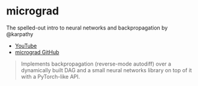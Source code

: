 # micrograd

The spelled-out intro to neural networks and backpropagation by @karpathy

- [YouTube](https://www.youtube.com/watch?v=VMj-3S1tku0)
- [micrograd GitHub](https://github.com/karpathy/micrograd)

>Implements backpropagation (reverse-mode autodiff) over a dynamically built DAG and a small neural networks library on top of it with a PyTorch-like API.